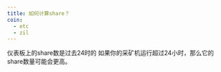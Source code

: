 ```yaml
---
title: 如何计算share？
coin:
  - etc
  - zil
---
```


仪表板上的share数是过去24时的 如果你的采矿机运行超过24小时，那么它的share数量可能会更高。
